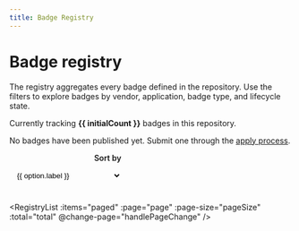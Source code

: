 ```yaml
---
title: Badge Registry
---
```


<script setup lang="ts">
import { computed, ref, watch } from 'vue'
import { useRoute, useRouter } from 'vitepress'
import RegistryList from './.vitepress/theme/components/RegistryList.vue'
import RegistryFilters, { type RegistryQuery } from './.vitepress/theme/components/RegistryFilters.vue'
import { facets, getAllBadges, searchBadges } from './.vitepress/registry'

const pageSize = 20
const facetData = facets()
const initialCount = getAllBadges().length
const query = ref<RegistryQuery>({})

const sortOptions = [
  { label: 'Newest issued', value: 'newest' },
  { label: 'Vendor A→Z', value: 'vendor' },
  { label: 'Application A→Z', value: 'application' },
  { label: 'Version (latest first)', value: 'version' }
] as const

type SortOption = (typeof sortOptions)[number]['value']

const route = useRoute()
const router = useRouter()

const sort = ref<SortOption>(parseSort(route.query?.sort))
const page = ref(parsePage(route.query?.page))

const results = computed(() => {
  const filtered = searchBadges({ ...query.value })
  return sortBadges(filtered, sort.value)
})

const total = computed(() => results.value.length)

const paged = computed(() => {
  const start = (page.value - 1) * pageSize
  return results.value.slice(start, start + pageSize)
})

watch(
  () => route.query?.page,
  (value) => {
    page.value = parsePage(value)
  }
)

watch(
  () => route.query?.sort,
  (value) => {
    sort.value = parseSort(value)
  }
)

function handleQueryUpdate(value: RegistryQuery) {
  const changed = JSON.stringify(query.value) !== JSON.stringify(value)
  query.value = { ...value }
  if (changed) {
    setPage(1)
  } else {
    applyRoute()
  }
}

function handleSortChange(event: Event) {
  const next = (event.target as HTMLSelectElement).value as SortOption
  sort.value = next
  applyRoute()
}

function handlePageChange(next: number) {
  setPage(next)
}

function setPage(next: number) {
  const clamped = Math.max(1, next)
  if (page.value !== clamped) {
    page.value = clamped
  }
  applyRoute({ page: clamped })
}

function parseSort(value: unknown): SortOption {
  if (typeof value === 'string') {
    const match = sortOptions.find((option) => option.value === value)
    if (match) return match.value
  }
  return 'newest'
}

function parsePage(value: unknown): number {
  if (typeof value === 'string') {
    const parsed = Number.parseInt(value, 10)
    if (!Number.isNaN(parsed) && parsed > 0) {
      return parsed
    }
  }
  return 1
}

function applyRoute(overrides: { page?: number } = {}) {
  const target = buildQuery({
    page: overrides.page ?? page.value,
    sort: sort.value
  })
  const current = JSON.stringify(normalize(route.query ?? {}))
  const next = JSON.stringify(target)
  if (current !== next) {
    router.replace({ query: target })
  }
}

function buildQuery(params: { page: number; sort: SortOption }) {
  const output: Record<string, string> = {}
  Object.entries(query.value).forEach(([key, value]) => {
    if (value && value.length) {
      output[key] = value
    }
  })
  if (params.sort && params.sort !== 'newest') {
    output.sort = params.sort
  }
  if (params.page > 1) {
    output.page = String(params.page)
  }
  return output
}

function normalize(input: Record<string, unknown>) {
  const normalized: Record<string, string> = {}
  Object.entries(input).forEach(([key, value]) => {
    if (typeof value === 'string' && value.length) {
      normalized[key] = value
    }
  })
  return normalized
}

function sortBadges(list: ReturnType<typeof searchBadges> = [], sortValue: SortOption) {
  const copy = [...list]
  switch (sortValue) {
    case 'vendor':
      return copy.sort((a, b) => a.vendor.localeCompare(b.vendor))
    case 'application':
      return copy.sort((a, b) => a.application.localeCompare(b.application))
    case 'version':
      return copy.sort((a, b) => compareSemver(b.version, a.version))
    case 'newest':
    default:
      return copy.sort((a, b) => (a.issued_at < b.issued_at ? 1 : -1))
  }
}

function compareSemver(a: string, b: string) {
  const toParts = (value: string) => value.split(/[.+-]/).map((part) => Number.parseInt(part, 10))
  const partsA = toParts(a)
  const partsB = toParts(b)
  const length = Math.max(partsA.length, partsB.length)
  for (let index = 0; index < length; index += 1) {
    const left = partsA[index] ?? 0
    const right = partsB[index] ?? 0
    if (left !== right) {
      return left - right
    }
  }
  return 0
}
</script>

# Badge registry

The registry aggregates every badge defined in the repository. Use the filters to explore badges by vendor, application, badge type, and lifecycle state.

<p class="registry-intro" v-if="initialCount > 0">
  Currently tracking <strong>{{ initialCount }}</strong> badge<span v-if="initialCount !== 1">s</span> in this repository.
</p>
<p class="registry-intro" v-else>
  No badges have been published yet. Submit one through the <a href="/apply">apply process</a>.
</p>

<div class="registry-toolbar">
  <RegistryFilters
    :query="query"
    :vendors="facetData.vendors"
    :apps="facetData.apps"
    :types="facetData.types"
    :statuses="facetData.statuses"
    @update:query="handleQueryUpdate"
  />
  <label class="sort" for="sort">Sort by
    <select id="sort" name="sort" :value="sort" @change="handleSortChange">
      <option v-for="option in sortOptions" :key="option.value" :value="option.value">
        {{ option.label }}
      </option>
    </select>
  </label>
</div>

<RegistryList
  :items="paged"
  :page="page"
  :page-size="pageSize"
  :total="total"
  @change-page="handlePageChange"
/>

<style scoped>
.registry-toolbar {
  display: flex;
  flex-direction: column;
  gap: 1.25rem;
  margin-bottom: 2rem;
}

.registry-intro {
  color: var(--vp-c-text-2);
}

.sort {
  align-self: flex-end;
  display: inline-flex;
  flex-direction: column;
  gap: 0.5rem;
  font-weight: 600;
  color: var(--vp-c-text-1);
}

.sort select {
  border-radius: 8px;
  border: 1px solid var(--vp-c-divider);
  padding: 0.45rem 0.6rem;
  min-width: 200px;
  background: var(--vp-c-bg);
}

.sort select:focus {
  outline: 2px solid var(--vp-c-brand-1);
  outline-offset: 2px;
}

@media (min-width: 960px) {
  .registry-toolbar {
    flex-direction: row;
    align-items: flex-start;
    justify-content: space-between;
  }

  .sort {
    align-items: flex-end;
  }
}
</style>
